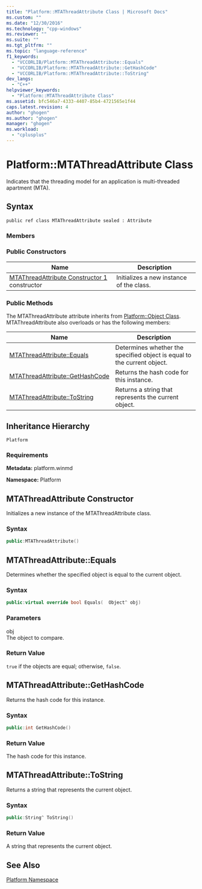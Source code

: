 ```yaml
---
title: "Platform::MTAThreadAttribute Class | Microsoft Docs"
ms.custom: ""
ms.date: "12/30/2016"
ms.technology: "cpp-windows"
ms.reviewer: ""
ms.suite: ""
ms.tgt_pltfrm: ""
ms.topic: "language-reference"
f1_keywords: 
  - "VCCORLIB/Platform::MTAThreadAttribute::Equals"
  - "VCCORLIB/Platform::MTAThreadAttribute::GetHashCode"
  - "VCCORLIB/Platform::MTAThreadAttribute::ToString"
dev_langs: 
  - "C++"
helpviewer_keywords: 
  - "Platform::MTAThreadAttribute Class"
ms.assetid: bfc546a7-4333-4407-85b4-4721565e1f44
caps.latest.revision: 4
author: "ghogen"
ms.author: "ghogen"
manager: "ghogen"
ms.workload: 
  - "cplusplus"
---
```

# Platform::MTAThreadAttribute Class
Indicates that the threading model for an application is multi-threaded apartment (MTA).  
  
## Syntax  
  
```  
public ref class MTAThreadAttribute sealed : Attribute  
```  
  
### Members  
  
### Public Constructors  
  
|Name|Description|  
|----------|-----------------|  
|[MTAThreadAttribute Constructor 1](#ctor) constructor|Initializes a new instance of the class.|  
  
### Public Methods  
 The MTAThreadAttribute attribute inherits from [Platform::Object Class](../cppcx/platform-object-class.md). MTAThreadAttribute also overloads or has the following members:  
  
|Name|Description|  
|----------|-----------------|  
|[MTAThreadAttribute::Equals](#equals)|Determines whether the specified object is equal to the current object.|  
|[MTAThreadAttribute::GetHashCode](#gethashcode)|Returns the hash code for this instance.|  
|[MTAThreadAttribute::ToString](#tostring)|Returns a string that represents the current object.|  
  
## Inheritance Hierarchy  
 `Platform`  
  
### Requirements  
 **Metadata:** platform.winmd  
  
 **Namespace:** Platform  



## <a name="ctor"></a> MTAThreadAttribute Constructor
Initializes a new instance of the MTAThreadAttribute class.  
  
### Syntax  
  
```cpp  
public:MTAThreadAttribute()  
```  
  


## <a name="equals"></a> MTAThreadAttribute::Equals
Determines whether the specified object is equal to the current object.  
  
### Syntax  
  
```cpp  
public:virtual override bool Equals(  Object^ obj)  
```  
  
### Parameters  
 obj  
 The object to compare.  
  
### Return Value  
 `true` if the objects are equal; otherwise, `false`.  
  


## <a name="gethashcode"></a> MTAThreadAttribute::GetHashCode
Returns the hash code for this instance.  
  
### Syntax  
  
```cpp  
public:int GetHashCode()  
```  
  
### Return Value  
 The hash code for this instance.  
  


## <a name="tostring"></a> MTAThreadAttribute::ToString
Returns a string that represents the current object.  
  
### Syntax  
  
```cpp  
public:String^ ToString()  
```  
  
### Return Value  
 A string that represents the current object.  
    
## See Also  
 [Platform Namespace](platform-namespace-c-cx.md)
